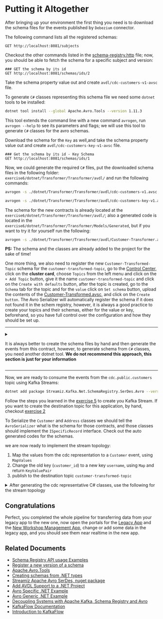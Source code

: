 # Putting it Altogether

After bringing up your environment the first thing you need is to download the schema files for the events published by
`Debezium` connector.

The following command lists all the registered schemas:

```http request
GET http://localhost:8081/subjects
```

Checkout the other commands listed in the [schema-registry.http](./scripts/schema-registry.http) file; now, you should
be able to fetch the schema for a specific subject and version:

```http request
### GET the schema by its id
GET http://localhost:8081/schemas/ids/2
```

Take the schema property value out and create `avdl/cdc-customers-v1-avsc` file.

To generate `C#` classes representing this schema file we need some `dotnet` tools to be installed:

```bash
dotnet tool install --global Apache.Avro.Tools --version 1.11.3
```

This tool extends the command line with a new command `avrogen`, run `avrogen --help` to see its parameters and flags;
we will use this tool to generate `C#` classes for the avro schemas.

Download the schema for the `Key` as well,and take the schema property value out and
create `avdl/cdc-customers-key-v1-avsc` file.

```http request
### Get the schema by its id - Key Schema
GET http://localhost:8081/schemas/ids/1
```

Now, we could generate the required `C#` files, put the downloaded schema files in the following
folder: `exercise6/dotnet/Transformer/Transformer/avdl/`
and run the following commands:

```bash
avrogen -s ./dotnet/Transformer/Transformer/avdl/cdc-customers-v1.avsc ./dotnet/Transformer/Transformer/Generated/ --skip-directories 
```

```bash
avrogen -s ./dotnet/Transformer/Transformer/avdl/cdc-customers-key-v1.avsc ./dotnet/Transformer/Transformer/Generated/ --skip-directories 
```

The schema for the new contracts is already located at the `exercise6/dotnet/Transformer/Transformer/avdl/`; also a
generated code is located in the
`exercise6/dotnet/Transformer/Transformer/Models/Generated`, but if you want to try it for yourself run the following:

```bash
avrogen -s ./dotnet/Transformer/Transformer/avdl/Customer-Transformer.avsc ./dotnet/Transformer/Transformer/Models/Generated --skip-directories
```

**PS:** The schema and the classes are already added to the project for the sake of time!

One more thing, we also need to register the new `Customer-Transformed-Topic` schema for
the `customer-transformed-topic`,
go to the [Control Center](http://localhost:9021/), click on the **cluster card**, choose `Topics` from the left menu
and click on the `+ Add Topic` button, give it the name `customer-transformed-topic` and click on
the `Create with defaults` button,
after the topic is created, go to the `Schema` tab for the topic and for the `value` click on `Set schema` button,
upload the
contents of the [Customer-Transformed.avsc](./transformer/src/main/resources/avro/Customer-Transformer.avsc), and click
on
the `Create button`. The Avro Serializer will automatically register the schema if it does not found it in the schem
registry,
however, it is always a good practice to create your topics and their schemas, either for the value or key, beforehand,
so you have full control over the configuration and how they should be set up.

<hr />

<details>

<summary>

It is always better to create the schema files by hand and then generate the events from this contract,
however, to generate schema from `C#` classes, you need another dotnet tool. **We do not recommend this approach, this
section is just for your information**

</summary>

```bash
dotnet tool install --global Chr.Avro.Cli --version 10.2.4
```

Run the following command to generate the schema and add it to the `avdl` folder:

```bash
dotnet avro create --type Transformer.Models.Customer --assembly dotnet/Transformer/Transformer/bin/Debug/net8.0/Transformer.dll
```

**PS:** Bear in mind, since the command is using an assembly, make sure you have run the build on the project before
running the previous command

</details>

<hr />

Now, we are ready to consume the events from the `cdc.public.customers` topic using Kafka Streams:

```bash
dotnet add package Streamiz.Kafka.Net.SchemaRegistry.SerDes.Avro --version 1.5.1
```

Follow the steps you learned in the [exercise 5](../../exercise5/dotnet/README.md) to create you Kafka Stream.
If you want to create the destination topic for this application, by hand,
checkout [exercise 2](../../exercise2/README.md)

To Serialize the `Customer` and `Address` classes we should tell the `AvroSerializer` what is the schema for those
contracts, and those classes should implement the `ISpecificRecord` interface. Check out the auto generated codes for
the schemas.

we are now ready to implement the stream topology:

1. Map the values from the cdc representation to a `Customer` event, using `MapValues`
2. Change the old key (`customer_id`) to a new key `username`, using `Map` and return `KeyValuePair`
3. publish to the destination topic `customer-transformed-topic`

<details>

<summary>After generating the cdc representative C# classes, use the following for the stream topology</summary>

```csharp
cdcStream.MapValues(envelope => Customer.Create(
                Guid.Parse(envelope.after.customer_id), envelope.after.user_name,
                envelope.after.full_name,
                envelope.after.email,
                new Address(envelope.after.delivery_address, envelope.after.delivery_zipcode,
                    envelope.after.delivery_city),
                string.IsNullOrEmpty(envelope.after.billing_address)
                    ? null
                    : new Address(envelope.after.billing_address, envelope.after.billing_zipcode,
                        envelope.after.billing_city)
            ))
            .Map((_, v) => KeyValuePair.Create(v!.Username, v))
            .To<StringSerDes, SchemaAvroSerDes<Customer>>(kafkaConfig.TransformerTopic,
                named: "Transformer Export");
```

</details>


## Congratulations

Perfect, you completed the whole pipeline for transferring data from your legacy app to the new one, 
now open the portals for the [Legacy App](http://localhost:9091) and the [New Workshop Management App](http://localhost:9090),
change or add some data in the legacy app, and you should see them near realtime in the new app.

## Related Documents

* [Schema Registry API usage Examples](https://docs.confluent.io/platform/current/schema-registry/develop/using.html)
* [Register a new version of a schema](https://docs.confluent.io/platform/current/schema-registry/develop/using.html#register-a-new-version-of-a-schema-under-the-subject-kafka-value)
* [Apache.Avro.Tools](https://www.nuget.org/packages/Apache.Avro.Tools/)
* [Creating schemas from .NET types](https://engineering.chrobinson.com/dotnet-avro/guides/cli-create/)
* [Streamiz Apache Avro SerDes, nuget package](https://www.nuget.org/packages/Streamiz.Kafka.Net.SchemaRegistry.SerDes.Avro)
* [Add AVDL Support to a .NET Project](https://dev.to/cainux/add-avdl-support-to-a-net-project-1hoo)
* [Avro Specific .NET Example](https://github.com/confluentinc/confluent-kafka-dotnet/blob/master/examples/AvroSpecific/README.md)
* [Avro Generic .NET Example](https://github.com/confluentinc/confluent-kafka-dotnet/blob/master/examples/AvroGeneric/Program.cs)
* [Decoupling Systems with Apache Kafka, Schema Registry and Avro](https://www.confluent.io/blog/decoupling-systems-with-apache-kafka-schema-registry-and-avro/)
* [KafkaFlow Documentation](https://farfetch.github.io/kafkaflow/docs/)
* [Introduction to KafkaFlow](https://guiferreira.me/archive/2023/a-better-way-to-kafka-event-driven-applications-with-csharp/)
